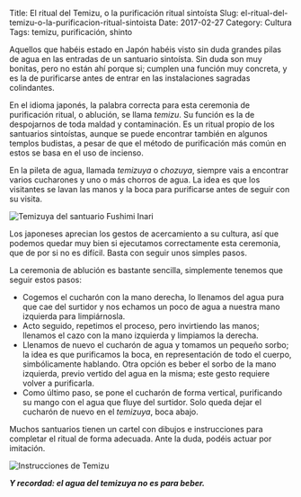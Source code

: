 Title: El ritual del Temizu, o la purificación ritual sintoísta
Slug: el-ritual-del-temizu-o-la-purificacion-ritual-sintoista
Date: 2017-02-27
Category: Cultura
Tags: temizu, purificación, shinto



Aquellos que habéis estado en Japón habéis visto sin duda grandes pilas de agua en las entradas de un santuario sintoísta. Sin duda son muy bonitas, pero no están ahí porque si; cumplen una función muy concreta, y es la de purificarse antes de entrar en las instalaciones sagradas colindantes.

En el idioma japonés, la palabra correcta para esta ceremonia de purificación ritual, o ablución, se llama *temizu*. Su función es la de despojarnos de toda maldad y contaminación. Es un ritual propio de los santuarios sintoístas, aunque se puede encontrar también en algunos templos budistas, a pesar de que el método de purificación más común en estos se basa en el uso de incienso.

En la pileta de agua, llamada *temizuya* o *chozuya*, siempre vais a encontrar varios cucharones y uno o más chorros de agua. La idea es que los visitantes se lavan las manos y la boca para purificarse antes de seguir con su visita.

![Temizuya del santuario Fushimi Inari]({static}/images/temizuya-fushimi-inari.jpg)

Los japoneses aprecian los gestos de acercamiento a su cultura, así que podemos quedar muy bien si ejecutamos correctamente esta ceremonia, que de por si no es difícil. Basta con seguir unos simples pasos.


La ceremonia de ablución es bastante sencilla, simplemente tenemos que seguir estos pasos:

* Cogemos el cucharón con la mano derecha, lo llenamos del agua pura que cae del surtidor y nos echamos un poco de agua a nuestra mano izquierda para limpiárnosla.
* Acto seguido, repetimos el proceso, pero invirtiendo las manos; llenamos el cazo con la mano izquierda y limpiamos la derecha.
* Llenamos de nuevo el cucharón de agua y tomamos un pequeño sorbo; la idea es que purificamos la boca, en representación de todo el cuerpo, simbólicamente hablando. Otra opción es beber el sorbo de la mano izquierda, previo vertido del agua en la misma; este gesto requiere volver a purificarla.
* Como último paso, se pone el cucharón de forma vertical, purificando su mango con el agua que fluye del surtidor. Solo queda dejar el cucharón de nuevo en el *temizuya*, boca abajo.

Muchos santuarios tienen un cartel con dibujos e instrucciones para completar el ritual de forma adecuada. Ante la duda, podéis actuar por imitación.

![Instrucciones de Temizu]({static}/images/instrucciones-temizu.jpg)

***Y recordad: el agua del temizuya no es para beber.***
